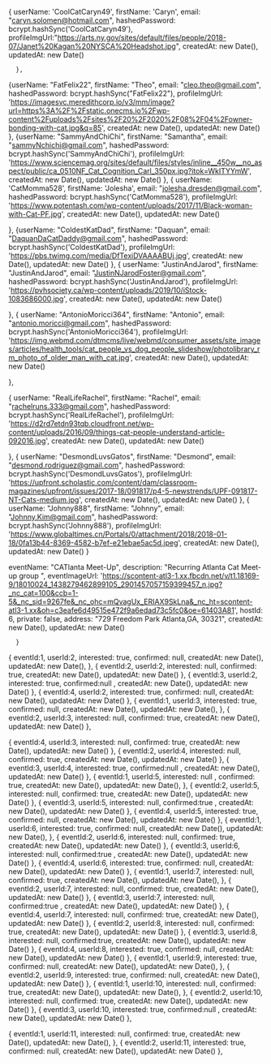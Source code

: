  {
    userName: 'CoolCatCaryn49',
    firstName: 'Caryn',
    email: "caryn.solomen@hotmail.com",
    hashedPassword: bcrypt.hashSync('CoolCatCaryn49'),
    profileImgUrl:"https://arts.ny.gov/sites/default/files/people/2018-07/Janet%20Kagan%20NYSCA%20Headshot.jpg",
    createdAt: new Date(),
    updatedAt: new Date()

      },
{userName: "FatFelix22",
firstName: "Theo",
email: "cleo.theo@gmail.com",
hashedPassword: bcrypt.hashSync("FatFelix22"),
profileImgUrl: 'https://imagesvc.meredithcorp.io/v3/mm/image?url=https%3A%2F%2Fstatic.onecms.io%2Fwp-content%2Fuploads%2Fsites%2F20%2F2020%2F08%2F04%2Fowner-bonding-with-cat.jpg&q=85',
createdAt: new Date(),
updatedAt: new Date()
},
{userName: "SammyAndChiChi",
firstName: "Samantha",
email: "sammyNchichi@gmail.com",
hashedPassword: bcrypt.hashSync('SammyAndChiChi'),
profileImgUrl: 'https://www.sciencemag.org/sites/default/files/styles/inline__450w__no_aspect/public/ca_0510NF_Cat_Cognition_Carl_350px.jpg?itok=WkITYYmW',
createdAt: new Date(),
updatedAt: new Date()
},
{
userName: 'CatMomma528',
firstName: 'Jolesha',
email: "jolesha.dresden@gmail.com",
hashedPassword: bcrypt.hashSync('CatMomma528'),
profileImgUrl: 'https://www.potentash.com/wp-content/uploads/2017/11/Black-woman-with-Cat-PF.jpg',
createdAt: new Date(),
updatedAt: new Date()

},
{userName: "ColdestKatDad",
firstName: "Daquan",
email: "DaquanDaCatDaddy@gmail.com",
hashedPassword: bcrypt.hashSync('ColdestKatDad'),
profileImgUrl: 'https://pbs.twimg.com/media/DfTexiDVAAAABUj.jpg',
createdAt: new Date(),
updatedAt: new Date()
},
{
userName: "JustinAndJarod",
firstName: "JustinAndJarod",
email: "JustinNJarodFoster@gmail.com",
hashedPassword: bcrypt.hashSync('JustinAndJarod'),
profileImgUrl: 'https://pvhsociety.ca/wp-content/uploads/2019/10/iStock-1083686000.jpg',
createdAt: new Date(),
updatedAt: new Date()

},
{
userName: "AntonioMoricci364",
firstName: "Antonio",
email: "antonio.moricci@gmail.com",
hashedPassword: bcrypt.hashSync('AntonioMoricci364'),
profileImgUrl: 'https://img.webmd.com/dtmcms/live/webmd/consumer_assets/site_images/articles/health_tools/cat_people_vs_dog_people_slideshow/photolibrary_rm_photo_of_older_man_with_cat.jpg',
createdAt: new Date(),
updatedAt: new Date()

},

{
userName: "RealLifeRachel",
firstName: "Rachel",
email: "rachelruns.333@gmail.com",
hashedPassword: bcrypt.hashSync('RealLifeRachel'),
profileImgUrl: 'https://d2rd7etdn93tqb.cloudfront.net/wp-content/uploads/2016/09/things-cat-people-understand-article-092016.jpg',
createdAt: new Date(),
updatedAt: new Date()

},
{
userName: "DesmondLuvsGatos",
firstName: "Desmond",
email: "desmond.rodriguez@gmail.com",
hashedPassword: bcrypt.hashSync('DesmondLuvsGatos'),
profileImgUrl: 'https://upfront.scholastic.com/content/dam/classroom-magazines/upfront/issues/2017-18/091817/p4-5-newstrends/UPF-091817-NT-Cats-medium.jpg',
createdAt: new Date(),
updatedAt: new Date()
},
{
userName: "Johnny888",
firstName: "Johnny",
email: "Johnny.Kim@gmail.com",
hashedPassword: bcrypt.hashSync('Johnny888'),
profileImgUrl: 'https://www.globaltimes.cn/Portals/0/attachment/2018/2018-01-18/0fa13b44-8369-4582-b7ef-e21ebae5ac5d.jpeg',
createdAt: new Date(),
updatedAt: new Date()
}

  eventName: "CATlanta Meet-Up",
  description: "Recurring Atlanta Cat Meet-up group ",
  eventImageUrl: 'https://scontent-atl3-1.xx.fbcdn.net/v/t1.18169-9/18010024_1438279462899105_2901457057159399457_n.jpg?_nc_cat=100&ccb=1-5&_nc_sid=9267fe&_nc_ohc=mQvagUx_ERIAX9SkLna&_nc_ht=scontent-atl3-1.xx&oh=c3eafe6d49515e472f9a6edad73c5fc0&oe=61403A81',
  hostId: 6,
  private: false,
  address: "729 Freedom Park Atlanta,GA, 30321",
  createdAt: new Date(),
  updatedAt: new Date()

      }


 {
  eventId:1,
  userId:2,
  interested: true,
  confirmed: null,
  createdAt: new Date(),
  updatedAt: new Date(),
},
{
  eventId:2,
  userId:2,
  interested: null,
  confirmed: true,
  createdAt: new Date(),
  updatedAt: new Date()
},
{
  eventId:3,
  userId:2,
  interested: true,
  confirmed:null ,
  createdAt: new Date(),
  updatedAt: new Date()
},
{
  eventId:4,
  userId:2,
  interested: true,
  confirmed: null,
  createdAt: new Date(),
  updatedAt: new Date()
},
 {
  eventId:1,
  userId:3,
  interested: true,
  confirmed: null,
  createdAt: new Date(),
  updatedAt: new Date(),
},
{
  eventId:2,
  userId:3,
  interested: null,
  confirmed: true,
  createdAt: new Date(),
  updatedAt: new Date()
},

{
  eventId:4,
  userId:3,
  interested: null,
  confirmed: true,
  createdAt: new Date(),
  updatedAt: new Date()
},
{
  eventId:2,
  userId:4,
  interested: null,
  confirmed: true,
  createdAt: new Date(),
  updatedAt: new Date()
},
{
  eventId:3,
  userId:4,
  interested: true,
  confirmed:null ,
  createdAt: new Date(),
  updatedAt: new Date()
},
 {
  eventId:1,
  userId:5,
  interested: null ,
  confirmed: true,
  createdAt: new Date(),
  updatedAt: new Date(),
},
{
  eventId:2,
  userId:5,
  interested: null,
  confirmed: true,
  createdAt: new Date(),
  updatedAt: new Date()
},
{
  eventId:3,
  userId:5,
  interested: null,
  confirmed:true ,
  createdAt: new Date(),
  updatedAt: new Date()
},
{
  eventId:4,
  userId:5,
  interested: true,
  confirmed: null,
  createdAt: new Date(),
  updatedAt: new Date()
},
 {
  eventId:1,
  userId:6,
  interested: true,
  confirmed: null,
  createdAt: new Date(),
  updatedAt: new Date(),
},
{
  eventId:2,
  userId:6,
  interested: null,
  confirmed: true,
  createdAt: new Date(),
  updatedAt: new Date()
},
{
  eventId:3,
  userId:6,
  interested: null,
  confirmed:true ,
  createdAt: new Date(),
  updatedAt: new Date()
},
{
  eventId:4,
  userId:6,
  interested: true,
  confirmed: null,
  createdAt: new Date(),
  updatedAt: new Date()
},
{
  eventId:1,
  userId:7,
  interested: null,
  confirmed: true,
  createdAt: new Date(),
  updatedAt: new Date(),
},
{
  eventId:2,
  userId:7,
  interested: null,
  confirmed: true,
  createdAt: new Date(),
  updatedAt: new Date()
},
{
  eventId:3,
  userId:7,
  interested: null,
  confirmed:true ,
  createdAt: new Date(),
  updatedAt: new Date()
},
{
  eventId:4,
  userId:7,
  interested: null,
  confirmed: true,
  createdAt: new Date(),
  updatedAt: new Date()
},
{
  eventId:2,
  userId:8,
  interested: null,
  confirmed: true,
  createdAt: new Date(),
  updatedAt: new Date()
},
{
  eventId:3,
  userId:8,
  interested: null,
  confirmed:true,
  createdAt: new Date(),
  updatedAt: new Date()
},
{
  eventId:4,
  userId:8,
  interested: true,
  confirmed: null,
  createdAt: new Date(),
  updatedAt: new Date()
},
{
  eventId:1,
  userId:9,
  interested: true,
  confirmed: null,
  createdAt: new Date(),
  updatedAt: new Date(),
},
{
  eventId:2,
  userId:9,
  interested: true,
  confirmed: null,
  createdAt: new Date(),
  updatedAt: new Date()
},
{
  eventId:1,
  userId:10,
  interested: null,
  confirmed: true,
  createdAt: new Date(),
  updatedAt: new Date(),
},
{
  eventId:2,
  userId:10,
  interested: null,
  confirmed: true,
  createdAt: new Date(),
  updatedAt: new Date()
},
{
  eventId:3,
  userId:10,
  interested: true,
  confirmed:null ,
  createdAt: new Date(),
  updatedAt: new Date()
},

{
  eventId:1,
  userId:11,
  interested: null,
  confirmed: true,
  createdAt: new Date(),
  updatedAt: new Date(),
},
{
  eventId:2,
  userId:11,
  interested: true,
  confirmed: null,
  createdAt: new Date(),
  updatedAt: new Date()
},
